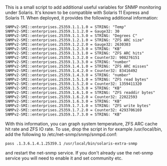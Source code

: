 This is a small script to add additional useful variables for SNMP monitoring
under Solaris. It's known to be compatible with Solaris 11 Express and Solaris 11.
When deployed, it provides the following additional information:

    SNMPv2-SMI::enterprises.25359.1.1.1.0 = STRING: "Temp"
    SNMPv2-SMI::enterprises.25359.1.1.2.0 = Gauge32: 30
    SNMPv2-SMI::enterprises.25359.1.1.3.0 = STRING: "Degrees C"
    SNMPv2-SMI::enterprises.25359.1.2.1.0 = STRING: "ZFS ARC size"
    SNMPv2-SMI::enterprises.25359.1.2.2.0 = Gauge32: 2630303
    SNMPv2-SMI::enterprises.25359.1.2.3.0 = STRING: "KB"
    SNMPv2-SMI::enterprises.25359.1.3.1.0 = STRING: "ZFS ARC hits"
    SNMPv2-SMI::enterprises.25359.1.3.2.0 = Counter32: 908276151
    SNMPv2-SMI::enterprises.25359.1.3.3.0 = STRING: "number"
    SNMPv2-SMI::enterprises.25359.1.4.1.0 = STRING: "ZFS ARC misses"
    SNMPv2-SMI::enterprises.25359.1.4.2.0 = Counter32: 83416492
    SNMPv2-SMI::enterprises.25359.1.4.3.0 = STRING: "number"
    SNMPv2-SMI::enterprises.25359.1.5.1.0 = STRING: "ZFS read bytes"
    SNMPv2-SMI::enterprises.25359.1.5.2.0 = Counter32: 1359411320
    SNMPv2-SMI::enterprises.25359.1.5.3.0 = STRING: "KB"
    SNMPv2-SMI::enterprises.25359.1.6.1.0 = STRING: "ZFS readdir bytes"
    SNMPv2-SMI::enterprises.25359.1.6.2.0 = Counter32: 22022593
    SNMPv2-SMI::enterprises.25359.1.6.3.0 = STRING: "KB"
    SNMPv2-SMI::enterprises.25359.1.7.1.0 = STRING: "ZFS write bytes"
    SNMPv2-SMI::enterprises.25359.1.7.2.0 = Counter32: 4293706169
    SNMPv2-SMI::enterprises.25359.1.7.3.0 = STRING: "KB"

With this information, you can graph system temperature, ZFS ARC cache hit rate
and ZFS IO rate. To use, drop the script in for example /usr/local/bin, add the
following to /etc/net-snmp/snmp/snmpd.conf:

    pass .1.3.6.1.4.1.25359.1 /usr/local/bin/solaris-extra-snmp

and restart the net-snmp service. If you don't already use the net-snmp service
you will need to enable it and set community etc.

